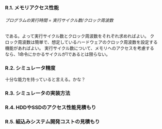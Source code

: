 ### R.1. メモリアクセス性能
###### プログラムの実行時間 = 実行サイクル数/クロック周波数
である。よって実行サイクル数とクロック周波数をそれぞれ求めればよい。
クロック周波数は簡単で、想定しているハードウェアのクロック周波数を設定する機能があればよい。
実行サイクル数について、メモリへのアクセスを考慮するなら、1命令にかかるサイクルが1であるとは限らない。


### R.2. シミュレータ精度
十分な能力を持っていると言える。かな？

### R.3. シミュレータの実装方法

### R.4. HDDやSSDのアクセス性能見積もり

### R.5. 組込みシステム開発コストの見積もり
